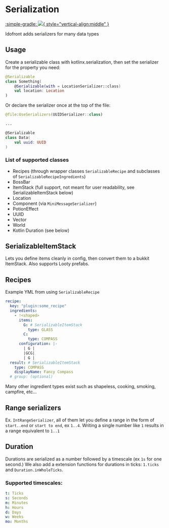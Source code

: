 # Serialization

[:simple-gradle: ![](https://img.shields.io/maven-metadata/v?label=idofront-serializers&metadataUrl=https://repo.mineinabyss.com/releases/com/mineinabyss/idofront-serializers/maven-metadata.xml){ style="vertical-align:middle" }](https://repo.mineinabyss.com/#/releases/com/mineinabyss/idofront-serializers)

Idofront adds serializers for many data types

## Usage

Create a serializable class with kotlinx.serialization, then set the serializer for the property you need:

```kotlin
@Serializable
class Something(
    @Serializable(with = LocationSerializer::class)
    val location: Location
)
```

Or declare the serializer once at the top of the file:
```kotlin
@file:UseSerializers(UUIDSerializer::class)

...

@Serializable
class Data(
    val uuid: UUID
)
```

### List of supported classes

- Recipes (through wrapper classes `SerializableRecipe` and subclasses of `SerializableRecipeIngredients`)
- BossBar
- ItemStack (full support, not meant for user readability, see SerializableItemStack below)
- Location
- Component (via `MiniMessageSerializer`)
- PotionEffect
- UUID
- Vector
- World
- Kotlin Duration (see below)

## SerializableItemStack

Lets you define items cleanly in config, then convert them to a bukkit ItemStack. Also supports Looty prefabs.

## Recipes

Example YML from using `SerializableRecipe`
```yaml
recipe:
  key: "plugin:some_recipe"
  ingredients:
    - !<shaped>
      items:
        G: # SerializableItemStack
          type: GLASS
        C:
          type: COMPASS
      configuration: |-
        | G |
        |GCG|
        | G |
  result: # SerializableItemStack
    type: COMPASS
    displayName: Fancy Compass
  # group: (optional) 
```

Many other ingredient types exist such as shapeless, cooking, smoking, campfire, etc...

## Range serializers

Ex. `IntRangeSerializer`, all of them let you define a range in the form of `start..end` or `start to end`, ex `1..4`. Writing a single number like `1` results in a range equivalent to `1..1`

## Duration

Durations are serialized as a number followed by a timescale (ex `1s` for one second.) We also add a extension functions for durations in ticks: `1.ticks` and `Duration.inWholeTicks`.

### Supported timescales:

```yaml
t: Ticks
s: Seconds
m: Minutes
h: Hours
d: Days
w: Weeks
mo: Months
```
